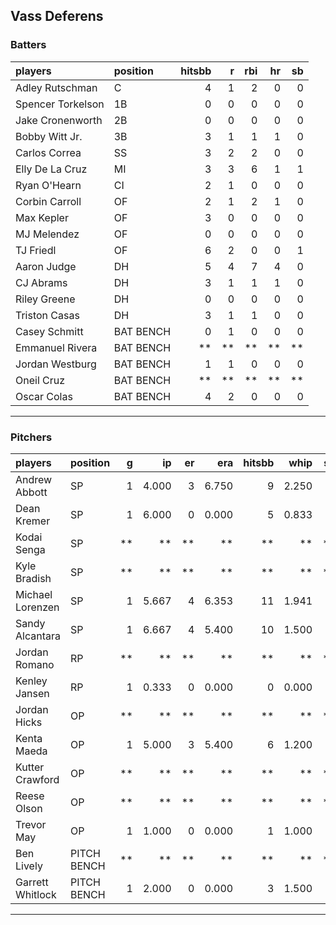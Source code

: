 ## Vass Deferens

### Batters

 
|players           |position  | hitsbb|  r| rbi| hr| sb| 
|:-----------------|:---------|------:|--:|---:|--:|--:| 
|Adley Rutschman   |C         |      4|  1|   2|  0|  0| 
|Spencer Torkelson |1B        |      0|  0|   0|  0|  0| 
|Jake Cronenworth  |2B        |      0|  0|   0|  0|  0| 
|Bobby Witt Jr.    |3B        |      3|  1|   1|  1|  0| 
|Carlos Correa     |SS        |      3|  2|   2|  0|  0| 
|Elly De La Cruz   |MI        |      3|  3|   6|  1|  1| 
|Ryan O'Hearn      |CI        |      2|  1|   0|  0|  0| 
|Corbin Carroll    |OF        |      2|  1|   2|  1|  0| 
|Max Kepler        |OF        |      3|  0|   0|  0|  0| 
|MJ Melendez       |OF        |      0|  0|   0|  0|  0| 
|TJ Friedl         |OF        |      6|  2|   0|  0|  1| 
|Aaron Judge       |DH        |      5|  4|   7|  4|  0| 
|CJ Abrams         |DH        |      3|  1|   1|  1|  0| 
|Riley Greene      |DH        |      0|  0|   0|  0|  0| 
|Triston Casas     |DH        |      3|  1|   1|  0|  0| 
|Casey Schmitt     |BAT BENCH |      0|  1|   0|  0|  0| 
|Emmanuel Rivera   |BAT BENCH |     **| **|  **| **| **| 
|Jordan Westburg   |BAT BENCH |      1|  1|   0|  0|  0| 
|Oneil Cruz        |BAT BENCH |     **| **|  **| **| **| 
|Oscar Colas       |BAT BENCH |      4|  2|   0|  0|  0| 


* * *

### Pitchers

 
|players          |position    |  g|    ip| er|   era| hitsbb|  whip| so|  w| sv| 
|:----------------|:-----------|--:|-----:|--:|-----:|------:|-----:|--:|--:|--:| 
|Andrew Abbott    |SP          |  1| 4.000|  3| 6.750|      9| 2.250|  5|  0|  0| 
|Dean Kremer      |SP          |  1| 6.000|  0| 0.000|      5| 0.833|  5|  1|  0| 
|Kodai Senga      |SP          | **|    **| **|    **|     **|    **| **| **| **| 
|Kyle Bradish     |SP          | **|    **| **|    **|     **|    **| **| **| **| 
|Michael Lorenzen |SP          |  1| 5.667|  4| 6.353|     11| 1.941|  4|  0|  0| 
|Sandy Alcantara  |SP          |  1| 6.667|  4| 5.400|     10| 1.500|  3|  0|  0| 
|Jordan Romano    |RP          | **|    **| **|    **|     **|    **| **| **| **| 
|Kenley Jansen    |RP          |  1| 0.333|  0| 0.000|      0| 0.000|  0|  0|  0| 
|Jordan Hicks     |OP          | **|    **| **|    **|     **|    **| **| **| **| 
|Kenta Maeda      |OP          |  1| 5.000|  3| 5.400|      6| 1.200|  6|  0|  0| 
|Kutter Crawford  |OP          | **|    **| **|    **|     **|    **| **| **| **| 
|Reese Olson      |OP          | **|    **| **|    **|     **|    **| **| **| **| 
|Trevor May       |OP          |  1| 1.000|  0| 0.000|      1| 1.000|  0|  0|  1| 
|Ben Lively       |PITCH BENCH | **|    **| **|    **|     **|    **| **| **| **| 
|Garrett Whitlock |PITCH BENCH |  1| 2.000|  0| 0.000|      3| 1.500|  1|  0|  0| 


* * *


